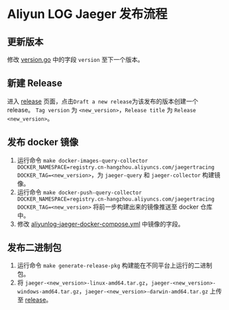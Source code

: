# Aliyun LOG Jaeger 发布流程

## 更新版本
修改 [version.go](pkg/aliyunlog/config/version.go) 中的字段 `version` 至下一个版本。

## 新建 Release
进入 [release](https://github.com/aliyun/aliyun-log-jaeger/releases) 页面，点击`Draft a new release`为该发布的版本创建一个 release。
`Tag version` 为 `<new_version>`，`Release title` 为 `Release <new_version>`。

## 发布 docker 镜像
1. 运行命令 `make docker-images-query-collector DOCKER_NAMESPACE=registry.cn-hangzhou.aliyuncs.com/jaegertracing DOCKER_TAG=<new_version>`，为 `jaeger-query` 和 `jaeger-collector` 构建镜像。
2. 运行命令 `make docker-push-query-collector DOCKER_NAMESPACE=registry.cn-hangzhou.aliyuncs.com/jaegertracing DOCKER_TAG=<new_version>` 
将前一步构建出来的镜像推送至 docker 仓库中。
3. 修改 [aliyunlog-jaeger-docker-compose.yml](docker-compose/aliyunlog-jaeger-docker-compose.yml) 中镜像的字段。

## 发布二进制包
1. 运行命令 `make generate-release-pkg` 构建能在不同平台上运行的二进制包。
2. 将 `jaeger-<new_version>-linux-amd64.tar.gz`，`jaeger-<new_version>-windows-amd64.tar.gz`，`jaeger-<new_version>-darwin-amd64.tar.gz` 上传至 [release](https://github.com/aliyun/aliyun-log-jaeger/releases)。

